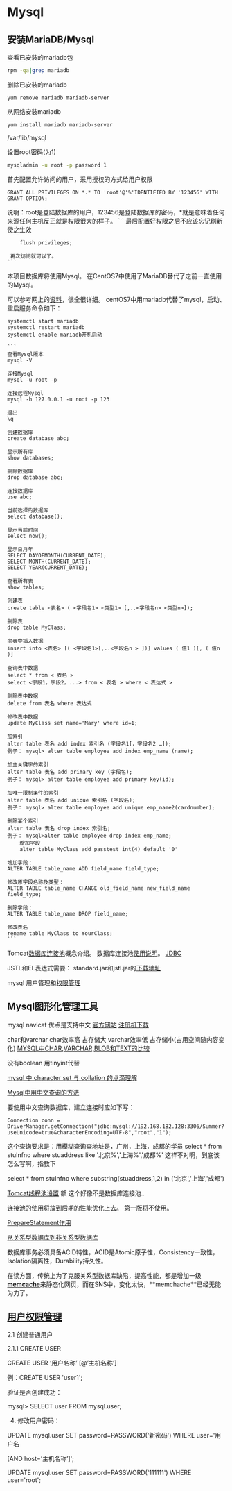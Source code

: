 # Mysql

## 安装MariaDB/Mysql

查看已安装的mariadb包
```bash
rpm -qa|grep mariadb
```

删除已安装的mariadb
```
yum remove mariadb mariadb-server
```

从网络安装mariadb
```
yum install mariadb mariadb-server
```

/var/lib/mysql

设置root密码(为1)
```bash
mysqladmin -u root -p password 1
```

首先配置允许访问的用户，采用授权的方式给用户权限

    GRANT ALL PRIVILEGES ON *.* TO 'root'@'%'IDENTIFIED BY '123456' WITH GRANT OPTION;
 说明：root是登陆数据库的用户，123456是登陆数据库的密码，*就是意味着任何来源任何主机反正就是权限很大的样子。
	```
	最后配置好权限之后不应该忘记刷新使之生效
	
	    flush privileges;

	 再次访问就可以了。
	```

本项目数据库将使用Mysql。
在CentOS7中使用了MariaDB替代了之前一直使用的Mysql。

可以参考网上的[资料](http://www.cnblogs.com/zhangzhu/archive/2013/07/04/3172486.html)，很全很详细。
centOS7中用mariadb代替了mysql，启动、重启服务命令如下：

    systemctl start mariadb
    systemctl restart mariadb
    systemctl enable mariadb开机启动

    ```
    查看Mysql版本
    mysql -V

    连接Mysql
    mysql -u root -p

    连接远程Mysql
    mysql -h 127.0.0.1 -u root -p 123

    退出
    \q

    创建数据库
    create database abc;

    显示所有库
    show databases;

    删除数据库
    drop database abc;

    连接数据库
    use abc;

    当前选择的数据库
    select database();

    显示当前时间
    select now();

    显示日月年
    SELECT DAYOFMONTH(CURRENT_DATE);
    SELECT MONTH(CURRENT_DATE); 
    SELECT YEAR(CURRENT_DATE);

    查看所有表
    show tables;

    创建表
    create table <表名> ( <字段名1> <类型1> [,..<字段名n> <类型n>]);

    删除表
    drop table MyClass;

    向表中插入数据
    insert into <表名> [( <字段名1>[,..<字段名n > ])] values ( 值1 )[, ( 值n )]

    查询表中数据
    select * from < 表名 >
    select <字段1，字段2，...> from < 表名 > where < 表达式 >

    删除表中数据
    delete from 表名 where 表达式

    修改表中数据
    update MyClass set name='Mary' where id=1;

    加索引
    alter table 表名 add index 索引名 (字段名1[，字段名2 …]);
    例子： mysql> alter table employee add index emp_name (name);

    加主关键字的索引
    alter table 表名 add primary key (字段名);
    例子： mysql> alter table employee add primary key(id);

    加唯一限制条件的索引
    alter table 表名 add unique 索引名 (字段名);
    例子： mysql> alter table employee add unique emp_name2(cardnumber);

    删除某个索引
    alter table 表名 drop index 索引名;
    例子： mysql>alter table employee drop index emp_name;
        增加字段
        alter table MyClass add passtest int(4) default '0'

    增加字段：
    ALTER TABLE table_name ADD field_name field_type;

    修改原字段名称及类型：
    ALTER TABLE table_name CHANGE old_field_name new_field_name field_type;

    删除字段：
    ALTER TABLE table_name DROP field_name;

    修改表名
    rename table MyClass to YourClass;
    ```


Tomcat[数据库连接池](http://baike.baidu.com/link?url=qGzAlxhyEKKfvibRdC1YnmEwxDJh_Mt_lYe6Ojz48sZFPGO1GrNaLcJQGu8L3iow4224H3-zssIyz4qK8LUKX_)概念介绍。
数据库连接池[使用说明](http://jingyan.baidu.com/article/a24b33cd6be2a019ff002b10.html)。
[JDBC](http://baike.baidu.com/link?url=7ayq9q-4L9mntaJNE_VgE96cZ3Usc5LlCcOeByiWW2vOnJtYmrMB0K_75XGwssMDF9TQ33JdgTR5Bv0jsE5z9_)

JSTL和EL表达式需要：
standard.jar和jstl.jar的[下载地址](http://blog.sina.com.cn/s/blog_904d1154010108jj.html)

mysql 用户管理和[权限管理](http://www.cnblogs.com/fslnet/p/3143344.html)


## Mysql图形化管理工具
mysql navicat
优点是支持中文
[官方网站](http://www.navicat.com.cn/)
[注册机下载](http://download.csdn.net/detail/ydq0828/7378133)

char和varchar
char效率高 占存储大
varchar效率低 占存储小(占用空间随内容变化)
[MYSQL中CHAR,VARCHAR,BLOB和TEXT的比较](http://blog.csdn.net/forever0wind/article/details/7473576)

没有boolean
用tinyint代替

[mysql 中 character set 与 collation 的点滴理解](http://zhongwei-leg.iteye.com/blog/899227)

[Mysql中用中文查询的方法](http://www.ibm.com/developerworks/cn/java/j-lo-chinesecoding/)

要使用中文查询数据库，建立连接时应如下写：

    Connection conn = DriverManager.getConnection("jdbc:mysql://192.168.182.128:3306/Summer?useUnicode=true&characterEncoding=UTF-8","root","1");


这个查询要求是：用模糊查询查地址是，广州，上海，成都的学员
select * from stuInfno where stuaddress like '北京%','上海%','成都%'
这样不对啊，到底该怎么写啊，指教下

select * from stuInfno 
where substring(stuaddress,1,2) in ('北京','上海','成都')

[Tomcat线程池设置](http://my.oschina.net/u/1266624/blog/163539)
额 这个好像不是数据库连接池..

连接池的使用将放到后期的性能优化上去。
第一版将不使用。

[PrepareStatement作用](http://zhidao.baidu.com/link?url=nRWmzf3zckaZROf3U46F8kgBsEg9JnnJkvJngEaZ-3MKQ-BeBc7bMYR5AzCzC_BtD8eq97biEnMkSUYCAa-Iha)

[从关系型数据库到非关系型数据库](http://blog.csdn.net/robinjwong/article/details/18502195)

数据库事务必须具备ACID特性，ACID是Atomic原子性，Consistency一致性，Isolation隔离性，Durability持久性。

在读方面，传统上为了克服关系型数据库缺陷，提高性能，都是增加一级 [**memcache**](http://baike.baidu.com/link?url=DF2GBJjkYN4IK436o4ZEl5R8YJ4mPqtmpUcsZHAVtroIc-wdSecYUgXtYpvbfvNcvUHMJVxS5XdcOqCnqvNt6_)来静态化网页，而在SNS中，变化太快，**memchache**已经无能为力了。


## [用户权限管理](http://www.cnblogs.com/4php/p/4113593.html)
2.1 创建普通用户

2.1.1 CREATE USER

CREATE USER ‘用户名称’ [@’主机名称’]

例：CREATE USER 'user1';

验证是否创建成功：

mysql> SELECT user FROM mysql.user;

4. 修改用户密码：

 

UPDATE mysql.user SET password=PASSWORD('新密码') WHERE user='用户名

[AND host=’主机名称’]';

UPDATE mysql.user SET password=PASSWORD('111111') WHERE user='root';